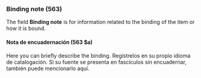 ### Binding note (563)

The field **Binding note** is for information related to the binding of the item or how it is bound.

#### Nota de encuadernación (563 $a)

Here you can briefly describe the binding. Regístrelos en su propio idioma de catalogación. Si su fuente se presenta en fascículos sin encuadernar, también puede mencionarlo aquí.
